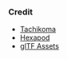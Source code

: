 ### Credit

* [Tachikoma](https://sketchfab.com/3d-models/tachikoma-7ec03deb78de4a1b908d2bc736ff0f15)
* [Hexapod](https://sketchfab.com/3d-models/gd55-brennanmcgreevy-mod2-129bf05394264915ac804496a2aa3d47)
* [glTF Assets](https://github.com/KhronosGroup/glTF-Sample-Assets)
